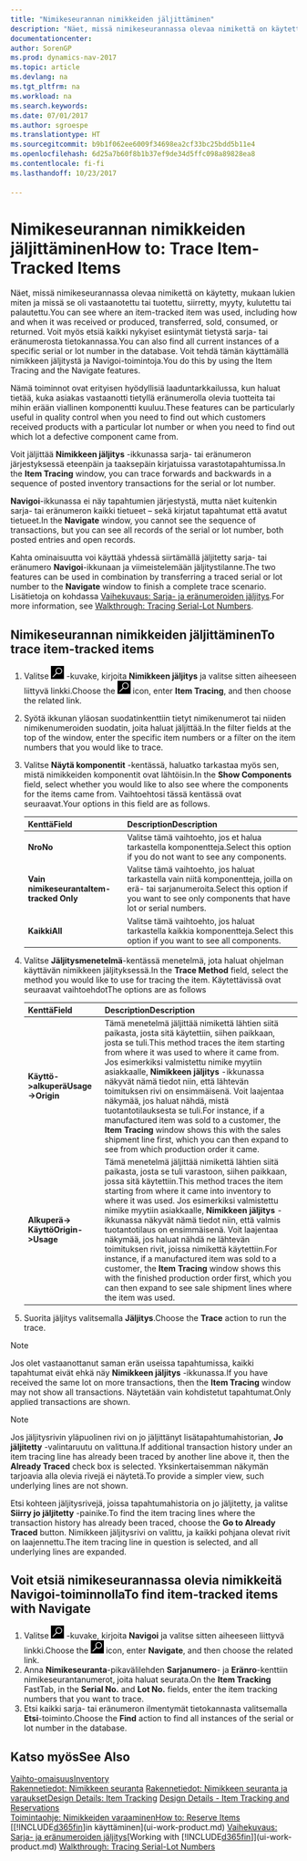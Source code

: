 ```yaml
---
title: "Nimikeseurannan nimikkeiden jäljittäminen"
description: "Näet, missä nimikeseurannassa olevaa nimikettä on käytetty, mukaan lukien kuinka ja missö se oli vastaanotettu tai tuotettu, siirretty, myyty, kulutettu tai palautettu. Voit myös etsiä kaikki nykyiset esiintymät tietystä sarja- tai eränumerosta tietokannassa. Voit tehdä tämän käyttämällä nimikkeen jäljitystä ja Navigoi-toimintoja."
documentationcenter: 
author: SorenGP
ms.prod: dynamics-nav-2017
ms.topic: article
ms.devlang: na
ms.tgt_pltfrm: na
ms.workload: na
ms.search.keywords: 
ms.date: 07/01/2017
ms.author: sgroespe
ms.translationtype: HT
ms.sourcegitcommit: b9b1f062ee6009f34698ea2cf33bc25bdd5b11e4
ms.openlocfilehash: 6d25a7b60f8b1b37ef9de34d5ffc098a89828ea8
ms.contentlocale: fi-fi
ms.lasthandoff: 10/23/2017

---
```

# <a name="how-to-trace-item-tracked-items"></a><span data-ttu-id="45801-105">Nimikeseurannan nimikkeiden jäljittäminen</span><span class="sxs-lookup"><span data-stu-id="45801-105">How to: Trace Item-Tracked Items</span></span>
<span data-ttu-id="45801-106">Näet, missä nimikeseurannassa olevaa nimikettä on käytetty, mukaan lukien miten ja missä se oli vastaanotettu tai tuotettu, siirretty, myyty, kulutettu tai palautettu.</span><span class="sxs-lookup"><span data-stu-id="45801-106">You can see where an item-tracked item was used, including how and when it was received or produced, transferred, sold, consumed, or returned.</span></span> <span data-ttu-id="45801-107">Voit myös etsiä kaikki nykyiset esiintymät tietystä sarja- tai eränumerosta tietokannassa.</span><span class="sxs-lookup"><span data-stu-id="45801-107">You can also find all current instances of a specific serial or lot number in the database.</span></span> <span data-ttu-id="45801-108">Voit tehdä tämän käyttämällä nimikkeen jäljitystä ja Navigoi-toimintoja.</span><span class="sxs-lookup"><span data-stu-id="45801-108">You do this by using the Item Tracing and the Navigate features.</span></span>  

 <span data-ttu-id="45801-109">Nämä toiminnot ovat erityisen hyödyllisiä laaduntarkkailussa, kun haluat tietää, kuka asiakas vastaanotti tietyllä eränumerolla olevia tuotteita tai mihin erään viallinen komponentti kuuluu.</span><span class="sxs-lookup"><span data-stu-id="45801-109">These features can be particularly useful in quality control when you need to find out which customers received products with a particular lot number or when you need to find out which lot a defective component came from.</span></span>  

 <span data-ttu-id="45801-110">Voit jäljittää **Nimikkeen jäljitys** -ikkunassa sarja- tai eränumeron järjestyksessä eteenpäin ja taaksepäin kirjatuissa varastotapahtumissa.</span><span class="sxs-lookup"><span data-stu-id="45801-110">In the **Item Tracing** window, you can trace forwards and backwards in a sequence of posted inventory transactions for the serial or lot number.</span></span>  

 <span data-ttu-id="45801-111">**Navigoi**-ikkunassa ei näy tapahtumien järjestystä, mutta näet kuitenkin sarja- tai eränumeron kaikki tietueet – sekä kirjatut tapahtumat että avatut tietueet.</span><span class="sxs-lookup"><span data-stu-id="45801-111">In the **Navigate** window, you cannot see the sequence of transactions, but you can see all records of the serial or lot number, both posted entries and open records.</span></span>  

 <span data-ttu-id="45801-112">Kahta ominaisuutta voi käyttää yhdessä siirtämällä jäljitetty sarja- tai eränumero **Navigoi**-ikkunaan ja viimeistelemään jäljitystilanne.</span><span class="sxs-lookup"><span data-stu-id="45801-112">The two features can be used in combination by transferring a traced serial or lot number to the **Navigate** window to finish a complete trace scenario.</span></span> <span data-ttu-id="45801-113">Lisätietoja on kohdassa [Vaihekuvaus: Sarja- ja eränumeroiden jäljitys](walkthrough-tracing-serial-lot-numbers.md).</span><span class="sxs-lookup"><span data-stu-id="45801-113">For more information, see [Walkthrough: Tracing Serial-Lot Numbers](walkthrough-tracing-serial-lot-numbers.md).</span></span>  

## <a name="to-trace-item-tracked-items"></a><span data-ttu-id="45801-114">Nimikeseurannan nimikkeiden jäljittäminen</span><span class="sxs-lookup"><span data-stu-id="45801-114">To trace item-tracked items</span></span>  

1.  <span data-ttu-id="45801-115">Valitse ![Etsi sivu tai raportti](media/ui-search/search_small.png "Etsi sivu tai raportti -kuvake") -kuvake, kirjoita **Nimikkeen jäljitys** ja valitse sitten aiheeseen liittyvä linkki.</span><span class="sxs-lookup"><span data-stu-id="45801-115">Choose the ![Search for Page or Report](media/ui-search/search_small.png "Search for Page or Report icon") icon, enter **Item Tracing**, and then choose the related link.</span></span>  
2.  <span data-ttu-id="45801-116">Syötä ikkunan yläosan suodatinkenttiin tietyt nimikenumerot tai niiden nimikenumeroiden suodatin, joita haluat jäljittää.</span><span class="sxs-lookup"><span data-stu-id="45801-116">In the filter fields at the top of the window, enter the specific item numbers or a filter on the item numbers that you would like to trace.</span></span>  
3.  <span data-ttu-id="45801-117">Valitse **Näytä komponentit** -kentässä, haluatko tarkastaa myös sen, mistä nimikkeiden komponentit ovat lähtöisin.</span><span class="sxs-lookup"><span data-stu-id="45801-117">In the **Show Components** field, select whether you would like to also see where the components for the items came from.</span></span> <span data-ttu-id="45801-118">Vaihtoehtosi tässä kentässä ovat seuraavat.</span><span class="sxs-lookup"><span data-stu-id="45801-118">Your options in this field are as follows.</span></span>  

    |<span data-ttu-id="45801-119">Kenttä</span><span class="sxs-lookup"><span data-stu-id="45801-119">Field</span></span>|<span data-ttu-id="45801-120">Description</span><span class="sxs-lookup"><span data-stu-id="45801-120">Description</span></span>|  
    |----------------------------------|---------------------------------------|  
    |<span data-ttu-id="45801-121">**Nro**</span><span class="sxs-lookup"><span data-stu-id="45801-121">**No**</span></span>|<span data-ttu-id="45801-122">Valitse tämä vaihtoehto, jos et halua tarkastella komponentteja.</span><span class="sxs-lookup"><span data-stu-id="45801-122">Select this option if you do not want to see any components.</span></span>|  
    |<span data-ttu-id="45801-123">**Vain nimikeseuranta**</span><span class="sxs-lookup"><span data-stu-id="45801-123">**Item-tracked Only**</span></span>|<span data-ttu-id="45801-124">Valitse tämä vaihtoehto, jos haluat tarkastella vain niitä komponentteja, joilla on erä- tai sarjanumeroita.</span><span class="sxs-lookup"><span data-stu-id="45801-124">Select this option if you want to see only components that have lot or serial numbers.</span></span>|  
    |<span data-ttu-id="45801-125">**Kaikki**</span><span class="sxs-lookup"><span data-stu-id="45801-125">**All**</span></span>|<span data-ttu-id="45801-126">Valitse tämä vaihtoehto, jos haluat tarkastella kaikkia komponentteja.</span><span class="sxs-lookup"><span data-stu-id="45801-126">Select this option if you want to see all components.</span></span>|  

4.  <span data-ttu-id="45801-127">Valitse **Jäljitysmenetelmä**-kentässä menetelmä, jota haluat ohjelman käyttävän nimikkeen jäljityksessä.</span><span class="sxs-lookup"><span data-stu-id="45801-127">In the **Trace Method** field, select the method you would like to use for tracing the item.</span></span> <span data-ttu-id="45801-128">Käytettävissä ovat seuraavat vaihtoehdot</span><span class="sxs-lookup"><span data-stu-id="45801-128">The options are as follows</span></span>  

    |<span data-ttu-id="45801-129">Kenttä</span><span class="sxs-lookup"><span data-stu-id="45801-129">Field</span></span>|<span data-ttu-id="45801-130">Description</span><span class="sxs-lookup"><span data-stu-id="45801-130">Description</span></span>|  
    |----------------------------------|---------------------------------------|  
    |<span data-ttu-id="45801-131">**Käyttö->alkuperä**</span><span class="sxs-lookup"><span data-stu-id="45801-131">**Usage->Origin**</span></span>|<span data-ttu-id="45801-132">Tämä menetelmä jäljittää nimikettä lähtien siitä paikasta, josta sitä käytettiin, siihen paikkaan, josta se tuli.</span><span class="sxs-lookup"><span data-stu-id="45801-132">This method traces the item starting from where it was used to where it came from.</span></span> <span data-ttu-id="45801-133">Jos esimerkiksi valmistettu nimike myytiin asiakkaalle, **Nimikkeen jäljitys** -ikkunassa näkyvät nämä tiedot niin, että lähtevän toimituksen rivi on ensimmäisenä. Voit laajentaa näkymää, jos haluat nähdä, mistä tuotantotilauksesta se tuli.</span><span class="sxs-lookup"><span data-stu-id="45801-133">For instance, if a manufactured item was sold to a customer, the **Item Tracing** window shows this with the sales shipment line first, which you can then expand to see from which production order it came.</span></span>|  
    |<span data-ttu-id="45801-134">**Alkuperä-> Käyttö**</span><span class="sxs-lookup"><span data-stu-id="45801-134">**Origin->Usage**</span></span>|<span data-ttu-id="45801-135">Tämä menetelmä jäljittää nimikettä lähtien siitä paikasta, josta se tuli varastoon, siihen paikkaan, jossa sitä käytettiin.</span><span class="sxs-lookup"><span data-stu-id="45801-135">This method traces the item starting from where it came into inventory to where it was used.</span></span> <span data-ttu-id="45801-136">Jos esimerkiksi valmistettu nimike myytiin asiakkaalle, **Nimikkeen jäljitys** -ikkunassa näkyvät nämä tiedot niin, että valmis tuotantotilaus on ensimmäisenä. Voit laajentaa näkymää, jos haluat nähdä ne lähtevän toimituksen rivit, joissa nimikettä käytettiin.</span><span class="sxs-lookup"><span data-stu-id="45801-136">For instance, if a manufactured item was sold to a customer, the **Item Tracing** window shows this with the finished production order first, which you can then expand to see sale shipment lines where the item was used.</span></span>|  

5.  <span data-ttu-id="45801-137">Suorita jäljitys valitsemalla **Jäljitys**.</span><span class="sxs-lookup"><span data-stu-id="45801-137">Choose the **Trace** action to run the trace.</span></span>  

> [!NOTE]  
>  <span data-ttu-id="45801-138">Jos olet vastaanottanut saman erän useissa tapahtumissa, kaikki tapahtumat eivät ehkä näy **Nimikkeen jäljitys** -ikkunassa.</span><span class="sxs-lookup"><span data-stu-id="45801-138">If you have received the same lot on more transactions, then the **Item Tracing** window may not show all transactions.</span></span> <span data-ttu-id="45801-139">Näytetään vain kohdistetut tapahtumat.</span><span class="sxs-lookup"><span data-stu-id="45801-139">Only applied transactions are shown.</span></span>  

> [!NOTE]  
>  <span data-ttu-id="45801-140">Jos jäljitysrivin yläpuolinen rivi on jo jäljittänyt lisätapahtumahistorian, **Jo jäljitetty** -valintaruutu on valittuna.</span><span class="sxs-lookup"><span data-stu-id="45801-140">If additional transaction history under an item tracing line has already been traced by another line above it, then the **Already Traced** check box is selected.</span></span> <span data-ttu-id="45801-141">Yksinkertaisemman näkymän tarjoavia alla olevia rivejä ei näytetä.</span><span class="sxs-lookup"><span data-stu-id="45801-141">To provide a simpler view, such underlying lines are not shown.</span></span>  
>   
>  <span data-ttu-id="45801-142">Etsi kohteen jäljitysrivejä, joissa tapahtumahistoria on jo jäljitetty, ja valitse **Siirry jo jäljitetty** -painike.</span><span class="sxs-lookup"><span data-stu-id="45801-142">To find the item tracing lines where the transaction history has already been traced, choose the **Go to Already Traced** button.</span></span> <span data-ttu-id="45801-143">Nimikkeen jäljitysrivi on valittu, ja kaikki pohjana olevat rivit on laajennettu.</span><span class="sxs-lookup"><span data-stu-id="45801-143">The item tracing line in question is selected, and all underlying lines are expanded.</span></span>  

## <a name="to-find-item-tracked-items-with-navigate"></a><span data-ttu-id="45801-144">Voit etsiä nimikeseurannassa olevia nimikkeitä Navigoi-toiminnolla</span><span class="sxs-lookup"><span data-stu-id="45801-144">To find item-tracked items with Navigate</span></span>  

1.  <span data-ttu-id="45801-145">Valitse ![Etsi sivu tai raportti](media/ui-search/search_small.png "Etsi sivu tai raportti -kuvake") -kuvake, kirjoita **Navigoi** ja valitse sitten aiheeseen liittyvä linkki.</span><span class="sxs-lookup"><span data-stu-id="45801-145">Choose the ![Search for Page or Report](media/ui-search/search_small.png "Search for Page or Report icon") icon, enter **Navigate**, and then choose the related link.</span></span>  
2.  <span data-ttu-id="45801-146">Anna **Nimikeseuranta**-pikavälilehden **Sarjanumero**- ja **Eränro**-kenttiin nimikeseurantanumerot, joita haluat seurata.</span><span class="sxs-lookup"><span data-stu-id="45801-146">On the **Item Tracking** FastTab, in the **Serial No.** and **Lot No.** fields, enter the item tracking numbers that you want to trace.</span></span>  
3.  <span data-ttu-id="45801-147">Etsi kaikki sarja- tai eränumeron ilmentymät tietokannasta valitsemalla **Etsi**-toiminto.</span><span class="sxs-lookup"><span data-stu-id="45801-147">Choose the **Find** action to find all instances of the serial or lot number in the database.</span></span>  

## <a name="see-also"></a><span data-ttu-id="45801-148">Katso myös</span><span class="sxs-lookup"><span data-stu-id="45801-148">See Also</span></span>  
[<span data-ttu-id="45801-149">Vaihto-omaisuus</span><span class="sxs-lookup"><span data-stu-id="45801-149">Inventory</span></span>](inventory-manage-inventory.md)  
<span data-ttu-id="45801-150">[Rakennetiedot: Nimikkeen seuranta](design-details-item-tracking.md)
[Rakennetiedot: Nimikkeen seuranta ja varaukset](design-details-item-tracking-and-reservations.md)</span><span class="sxs-lookup"><span data-stu-id="45801-150">[Design Details: Item Tracking](design-details-item-tracking.md)
[Design Details - Item Tracking and Reservations](design-details-item-tracking-and-reservations.md)</span></span>  
[<span data-ttu-id="45801-151">Toimintaohje: Nimikkeiden varaaminen</span><span class="sxs-lookup"><span data-stu-id="45801-151">How to: Reserve Items</span></span>](inventory-how-to-reserve-items.md)  
<span data-ttu-id="45801-152">[[!INCLUDE[d365fin](includes/d365fin_md.md)]in käyttäminen](ui-work-product.md)
[Vaihekuvaus: Sarja- ja eränumeroiden jäljitys](walkthrough-tracing-serial-lot-numbers.md)</span><span class="sxs-lookup"><span data-stu-id="45801-152">[Working with [!INCLUDE[d365fin](includes/d365fin_md.md)]](ui-work-product.md)
[Walkthrough: Tracing Serial-Lot Numbers](walkthrough-tracing-serial-lot-numbers.md)</span></span>

